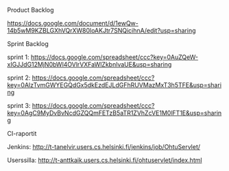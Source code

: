 Product Backlog

https://docs.google.com/document/d/1ewQw-14b5wM9KZBLGXhVQrXW80loAKJtr7SNQicihnA/edit?usp=sharing

Sprint Backlog

sprint 1:
https://docs.google.com/spreadsheet/ccc?key=0AuZQeW-xIGJJdG12MjN0bWl4OVlrVXFaWlZkbnlvaUE&usp=sharing

sprint 2:
https://docs.google.com/spreadsheet/ccc?key=0AlzTvmGWYEGQdGx5dkEzdEJLdGFhRUVMazMxT3h5TFE&usp=sharing

sprint 3:
https://docs.google.com/spreadsheet/ccc?key=0AgC9MyDvBvNcdGZQQmFETzB5aTR1ZVhZcVE1M0lFT1E&usp=sharing

CI-raportit

Jenkins:
http://t-tanelvir.users.cs.helsinki.fi/jenkins/job/OhtuServlet/


Userssilla:
http://t-anttkaik.users.cs.helsinki.fi/ohtuservlet/index.html
